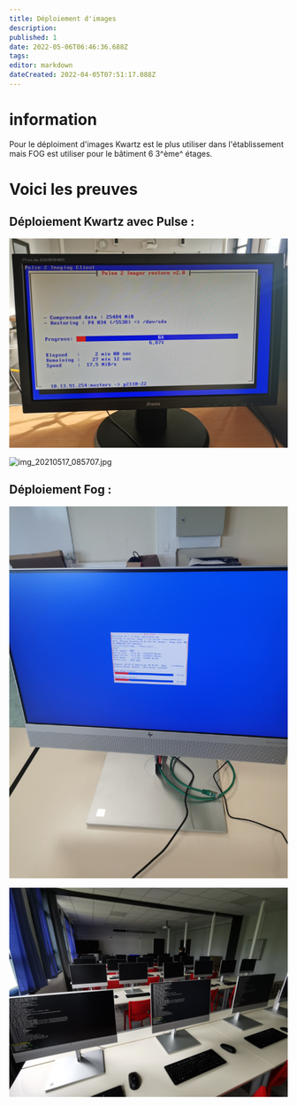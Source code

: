 ```yaml
---
title: Déploiement d'images
description: 
published: 1
date: 2022-05-06T06:46:36.688Z
tags: 
editor: markdown
dateCreated: 2022-04-05T07:51:17.088Z
---
```


# information
Pour le déploiment d'images Kwartz est le plus utiliser dans l'établissement mais FOG est utiliser pour le bâtiment 6 3^ème^ étages.

# Voici les preuves
## Déploiement Kwartz avec Pulse :
![img_20210519_075755.jpg](/images/pfmp1/images/img_20210519_075755.jpg)


![img_20210517_085707.jpg](/images/pfmp1/images/img_20210517_085707.jpg)

## Déploiement Fog :
![img_20210622_114453.jpg](/images/pfmp1/images/img_20210622_114453.jpg)

![img_20210517_145232.jpg](/images/pfmp1/images/img_20210517_145232.jpg)